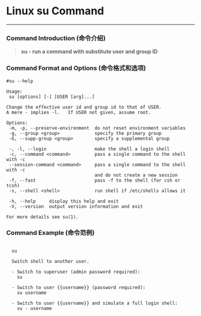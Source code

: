 # Linux su Command
-------------------
### Command Introduction (命令介绍)
> **su - run a command with substitute user and group ID**
### Command Format and Options (命令格式和选项)
```
#su --help

Usage:
 su [options] [-] [USER [arg]...]

Change the effective user id and group id to that of USER.
A mere - implies -l.   If USER not given, assume root.

Options:
 -m, -p, --preserve-environment  do not reset environment variables
 -g, --group <group>             specify the primary group
 -G, --supp-group <group>        specify a supplemental group

 -, -l, --login                  make the shell a login shell
 -c, --command <command>         pass a single command to the shell with -c
 --session-command <command>     pass a single command to the shell with -c
                                 and do not create a new session
 -f, --fast                      pass -f to the shell (for csh or tcsh)
 -s, --shell <shell>             run shell if /etc/shells allows it

 -h, --help     display this help and exit
 -V, --version  output version information and exit

For more details see su(1).
```
### Command Example (命令范例)
```

  su

  Switch shell to another user.

  - Switch to superuser (admin password required):
    su

  - Switch to user {{username}} (password required):
    su username

  - Switch to user {{username}} and simulate a full login shell:
    su - username


```
